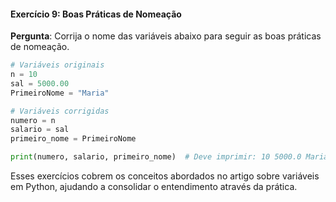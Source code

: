 #### Exercício 9: Boas Práticas de Nomeação

**Pergunta**: Corrija o nome das variáveis abaixo para seguir as boas práticas de nomeação.

```python
# Variáveis originais
n = 10
sal = 5000.00
PrimeiroNome = "Maria"

# Variáveis corrigidas
numero = n
salario = sal
primeiro_nome = PrimeiroNome

print(numero, salario, primeiro_nome)  # Deve imprimir: 10 5000.0 Maria
```


Esses exercícios cobrem os conceitos abordados no artigo sobre variáveis em Python, ajudando a consolidar o entendimento
através da prática.